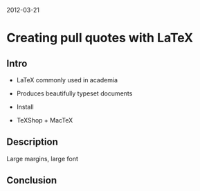 2012-03-21

# Creating pull quotes with LaTeX

## Intro

* LaTeX commonly used in academia
* Produces beautifully typeset documents

* Install
* TeXShop + MacTeX


## Description



Large margins, large font


## Conclusion



[TeXShop]:http://pages.uoregon.edu/koch/texshop/
[MacTeX]:http://www.tug.org/mactex/2011/
[ScribTeX]:http://www.scribtex.com/
